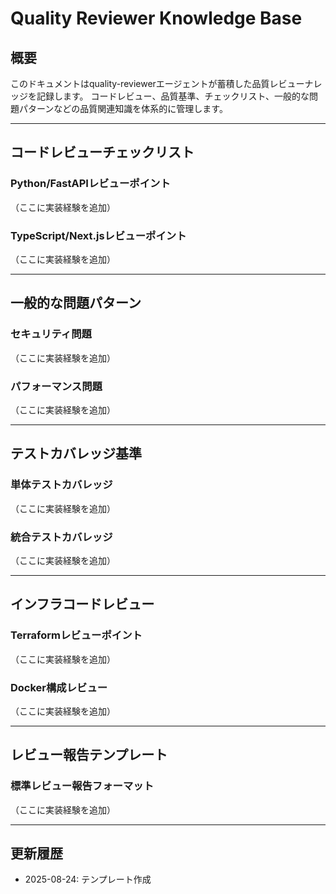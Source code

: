 # Quality Reviewer Knowledge Base

## 概要
このドキュメントはquality-reviewerエージェントが蓄積した品質レビューナレッジを記録します。
コードレビュー、品質基準、チェックリスト、一般的な問題パターンなどの品質関連知識を体系的に管理します。

---

## コードレビューチェックリスト

### Python/FastAPIレビューポイント
（ここに実装経験を追加）

### TypeScript/Next.jsレビューポイント
（ここに実装経験を追加）

---

## 一般的な問題パターン

### セキュリティ問題
（ここに実装経験を追加）

### パフォーマンス問題
（ここに実装経験を追加）

---

## テストカバレッジ基準

### 単体テストカバレッジ
（ここに実装経験を追加）

### 統合テストカバレッジ
（ここに実装経験を追加）

---

## インフラコードレビュー

### Terraformレビューポイント
（ここに実装経験を追加）

### Docker構成レビュー
（ここに実装経験を追加）

---

## レビュー報告テンプレート

### 標準レビュー報告フォーマット
（ここに実装経験を追加）

---

## 更新履歴
- 2025-08-24: テンプレート作成